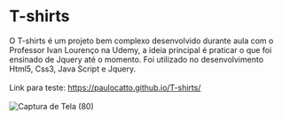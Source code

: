 # T-shirts

O T-shirts é um projeto bem complexo desenvolvido durante aula com o Professor Ivan Lourenço na Udemy, a ideia principal é praticar o que foi ensinado de Jquery até o momento. Foi utilizado no desenvolvimento Html5, Css3, Java Script e Jquery.
<br><br>
Link para teste: https://paulocatto.github.io/T-shirts/
<br><br>
![Captura de Tela (80)](https://user-images.githubusercontent.com/108766424/234119052-9cb46269-b8ba-47ec-bc66-074701da55e1.png)
